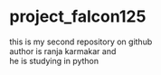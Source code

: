 # project_falcon125
this is my second repository on github 
<br>
author is ranja karmakar and
<br> 
he is studying in python
